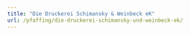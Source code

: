 ```yaml
---
title: "Die Druckerei Schimansky & Weinbeck eK"
url: /pfaffing/die-druckerei-schimansky-und-weinbeck-ek/
---
```

